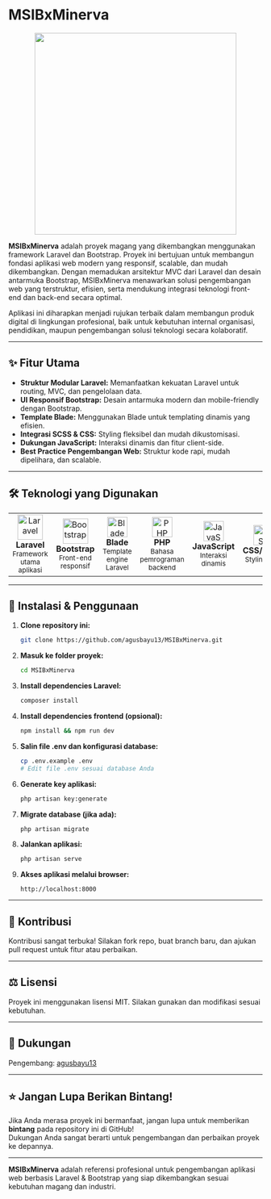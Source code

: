 # MSIBxMinerva

<p align="center"><a href="https://laravel.com" target="_blank"><img src="https://raw.githubusercontent.com/laravel/art/master/logo-lockup/5%20SVG/2%20CMYK/1%20Full%20Color/laravel-logolockup-cmyk-red.svg" width="400"></a></p>

**MSIBxMinerva** adalah proyek magang yang dikembangkan menggunakan framework Laravel dan Bootstrap. Proyek ini bertujuan untuk membangun fondasi aplikasi web modern yang responsif, scalable, dan mudah dikembangkan. Dengan memadukan arsitektur MVC dari Laravel dan desain antarmuka Bootstrap, MSIBxMinerva menawarkan solusi pengembangan web yang terstruktur, efisien, serta mendukung integrasi teknologi front-end dan back-end secara optimal.

Aplikasi ini diharapkan menjadi rujukan terbaik dalam membangun produk digital di lingkungan profesional, baik untuk kebutuhan internal organisasi, pendidikan, maupun pengembangan solusi teknologi secara kolaboratif.

---

## ✨ Fitur Utama

- **Struktur Modular Laravel:** Memanfaatkan kekuatan Laravel untuk routing, MVC, dan pengelolaan data.
- **UI Responsif Bootstrap:** Desain antarmuka modern dan mobile-friendly dengan Bootstrap.
- **Template Blade:** Menggunakan Blade untuk templating dinamis yang efisien.
- **Integrasi SCSS & CSS:** Styling fleksibel dan mudah dikustomisasi.
- **Dukungan JavaScript:** Interaksi dinamis dan fitur client-side.
- **Best Practice Pengembangan Web:** Struktur kode rapi, mudah dipelihara, dan scalable.

---

## 🛠️ Teknologi yang Digunakan

<table>
  <tr>
    <td align="center">
      <img src="https://cdn.jsdelivr.net/gh/devicons/devicon/icons/laravel/laravel-plain-wordmark.svg" alt="Laravel" width="50"/><br/>
      <b>Laravel</b><br/>
      <sub>Framework utama aplikasi</sub>
    </td>
    <td align="center">
      <img src="https://cdn.jsdelivr.net/gh/devicons/devicon/icons/bootstrap/bootstrap-original.svg" alt="Bootstrap" width="50"/><br/>
      <b>Bootstrap</b><br/>
      <sub>Front-end responsif</sub>
    </td>
    <td align="center">
      <img src="https://cdn.jsdelivr.net/gh/devicons/devicon/icons/blade/blade-original.svg" alt="Blade" width="40"/><br/>
      <b>Blade</b><br/>
      <sub>Template engine Laravel</sub>
    </td>
    <td align="center">
      <img src="https://cdn.jsdelivr.net/gh/devicons/devicon/icons/php/php-original.svg" alt="PHP" width="40"/><br/>
      <b>PHP</b><br/>
      <sub>Bahasa pemrograman backend</sub>
    </td>
    <td align="center">
      <img src="https://cdn.jsdelivr.net/gh/devicons/devicon/icons/javascript/javascript-original.svg" alt="JavaScript" width="40"/><br/>
      <b>JavaScript</b><br/>
      <sub>Interaksi dinamis</sub>
    </td>
    <td align="center">
      <img src="https://cdn.jsdelivr.net/gh/devicons/devicon/icons/css3/css3-original.svg" alt="CSS" width="40"/><br/>
      <b>CSS/SCSS</b><br/>
      <sub>Styling web</sub>
    </td>
    <td align="center">
      <img src="https://cdn.jsdelivr.net/gh/devicons/devicon/icons/html5/html5-original.svg" alt="HTML" width="40"/><br/>
      <b>HTML</b><br/>
      <sub>Struktur halaman web</sub>
    </td>
  </tr>
</table>

---

## 🚀 Instalasi & Penggunaan

1. **Clone repository ini:**
    ```bash
    git clone https://github.com/agusbayu13/MSIBxMinerva.git
    ```
2. **Masuk ke folder proyek:**
    ```bash
    cd MSIBxMinerva
    ```
3. **Install dependencies Laravel:**
    ```bash
    composer install
    ```
4. **Install dependencies frontend (opsional):**
    ```bash
    npm install && npm run dev
    ```
5. **Salin file .env dan konfigurasi database:**
    ```bash
    cp .env.example .env
    # Edit file .env sesuai database Anda
    ```
6. **Generate key aplikasi:**
    ```bash
    php artisan key:generate
    ```
7. **Migrate database (jika ada):**
    ```bash
    php artisan migrate
    ```
8. **Jalankan aplikasi:**
    ```bash
    php artisan serve
    ```
9. **Akses aplikasi melalui browser:**
    ```
    http://localhost:8000
    ```

---

## 🤝 Kontribusi

Kontribusi sangat terbuka! Silakan fork repo, buat branch baru, dan ajukan pull request untuk fitur atau perbaikan.

---

## ⚖️ Lisensi

Proyek ini menggunakan lisensi MIT. Silakan gunakan dan modifikasi sesuai kebutuhan.

---

## 📢 Dukungan

Pengembang: [agusbayu13](https://github.com/agusbayu13)

---

## ⭐ Jangan Lupa Berikan Bintang!

Jika Anda merasa proyek ini bermanfaat, jangan lupa untuk memberikan **bintang** pada repository ini di GitHub!  
Dukungan Anda sangat berarti untuk pengembangan dan perbaikan proyek ke depannya.

---

**MSIBxMinerva** adalah referensi profesional untuk pengembangan aplikasi web berbasis Laravel & Bootstrap yang siap dikembangkan sesuai kebutuhan magang dan industri.
